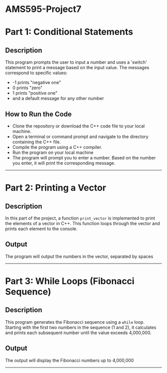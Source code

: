 # AMS595-Project7 #

# Part 1: Conditional Statements

## Description
This program prompts the user to input a number and uses a 'switch' statement to print a message based on the input value. The messages correspond to specific values: 
- -1 prints "negative one"
- 0 prints "zero"
- 1 prints "positive one"
- and a default message for any other number

## How to Run the Code
   - Clone the repository or download the C++ code file to your local machine.
   - Open a terminal or command prompt and navigate to the directory containing the C++ file.
   - Compile the program using a C++ compiler. 
   - Run the program on your local machine
   - The program will prompt you to enter a number. Based on the number you enter, it will print the corresponding message.

---
# Part 2: Printing a Vector

## Description
In this part of the project, a function `print_vector` is implemented to print the elements of a vector in C++. This function loops through the vector and prints each element to the console. 

## Output
The program will output the numbers in the vector, separated by spaces

---
# Part 3: While Loops (Fibonacci Sequence)

## Description
This program generates the Fibonacci sequence using a `while` loop. Starting with the first two numbers in the sequence (1 and 2), it calculates and prints each subsequent number until the value exceeds 4,000,000.

## Output
The output will display the Fibonacci numbers up to 4,000,000

---







